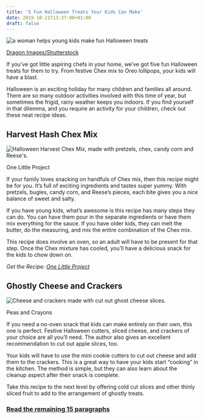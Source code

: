 ```yaml
---
title: '5 Fun Halloween Treats Your Kids Can Make'
date: 2019-10-21T13:37:00+01:00
draft: false
---
```


![a woman helps young kids make fun Halloween treats](https://www.lifesavvy.com/p/uploads/2019/10/b305b3d9.jpg)

[Dragon Images/Shutterstock](https://www.shutterstock.com/image-photo/mother-children-decorating-cooking-halloween-322899092)

If you’ve got little aspiring chefs in your home, we’ve got five fun Halloween treats for them to try. From festive Chex mix to Oreo lollipops, your kids will have a blast.

Halloween is an exciting holiday for many children and families all around. There are so many outdoor activities involved with this time of year, but sometimes the frigid, rainy weather keeps you indoors. If you find yourself in that dilemma, and you require an activity for your children, check out these neat recipe ideas.

Harvest Hash Chex Mix
---------------------

![Halloween Harvest Chex Mix, made with pretzels, chex, candy corn and Reese's.](https://www.lifesavvy.com/p/uploads/2019/10/452a85d6.jpg)

One Little Project

If your family loves snacking on handfuls of Chex mix, then this recipe might be for you. It’s full of exciting ingredients and tastes super yummy. With pretzels, bugles, candy corn, and Reese’s pieces, each bite gives you a nice balance of sweet and salty.

If you have young kids, what’s awesome is this recipe has many steps they can do. You can have them pour in the separate ingredients or have them mix everything for the sauce. If you have older kids, they can melt the butter, do the measuring, and mix the entire combination of the Chex mix.

This recipe does involve an oven, so an adult will have to be present for that step. Once the Chex mixture has cooled, you’ll have a delicious snack for the kids to chow down on.

_Get the Recipe:_ [_One Little Project_](https://onelittleproject.com/harvest-hash-chex-mix/)

Ghostly Cheese and Crackers
---------------------------

![Cheese and crackers made with cut out ghost cheese slices.](https://www.lifesavvy.com/p/uploads/2019/10/6f467ebe.jpg)

Peas and Crayons

If you need a no-oven snack that kids can make entirely on their own, this one is perfect. Festive Halloween cutters, sliced cheese, and crackers of your choice are all you’ll need. The author also gives an excellent recommendation to cut out apple slices, too.

Your kids will have to use the mini cookie cutters to cut out cheese and add them to the crackers. This is a great way to have your kids start “cooking” in the kitchen. The method is simple, but they can also learn about the cleanup aspect after their snack is complete.

Take this recipe to the next level by offering cold cut slices and other thinly sliced fruit to add to the arrangement of ghostly treats.

### [Read the remaining 15 paragraphs](https://www.lifesavvy.com/10871/5-fun-halloween-treats-your-kids-can-make/)